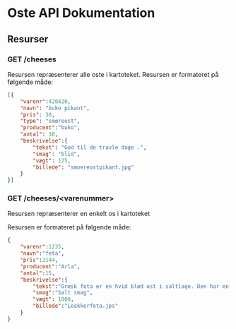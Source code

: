 # Oste API Dokumentation

## Resurser

### GET /cheeses

Resursen repræsenterer alle oste i kartoteket. 
Resursen er formateret på følgende måde:

```JSON
[{
    "varenr":420420,
    "navn": "buko pikant",
    "pris": 30,
    "type": "smøreost",
    "producent":"buko",
    "antal": 30,
    "beskrivelse":{
        "tekst": "God til de travle dage .",
        "smag": "blid",
        "vægt": 125,
        "billede": "smoereostpikant.jpg"
    }
}]
```

### GET /cheeses/\<varenummer>

Resursen repræsenterer en enkelt os i kartoteket

Resursen er formateret på følgende måde:

```JSON
{
    "varenr":1235,
    "navn":"feta",
    "pris":2144,
    "producent":"Arla",
    "antal":15,
    "beskrivelse":{
        "tekst":"Græsk feta er en hvid blød ost i saltlage. Den har en mild, men samtidig en tydelig saltsmag. Fetaosten er egnsbeskyttet, så det er kun feta produceret i Grækenland må kaldes Feta. Vi kalder derfor vores ost for Apetina®, når den sælges indenfor EU.",
        "smag":"Salt smag",
        "vægt": 1000,
        "billede":"Leakkerfeta.jps"
    }
}
```